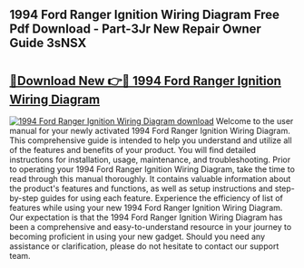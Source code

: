 ## 1994 Ford Ranger Ignition Wiring Diagram Free Pdf Download - Part-3Jr New Repair Owner Guide 3sNSX

# <h2><a href="http://dfo9c3.blite.top/?on=1994+Ford+Ranger+Ignition+Wiring+Diagram">🔗Download New 👉🔴 1994 Ford Ranger Ignition Wiring Diagram</a></h2>

[![1994 Ford Ranger Ignition Wiring Diagram download](https://i.imgur.com/lujVjoI.png)](http://dfo9c3.blite.top/?on=1994+Ford+Ranger+Ignition+Wiring+Diagram)
Welcome to the user manual for your newly activated 1994 Ford Ranger Ignition Wiring Diagram. This comprehensive guide is intended to help you understand and utilize all of the features and benefits of your product. You will find detailed instructions for installation, usage, maintenance, and troubleshooting. Prior to operating your 1994 Ford Ranger Ignition Wiring Diagram, take the time to read through this manual thoroughly. It contains valuable information about the product's features and functions, as well as setup instructions and step-by-step guides for using each feature. Experience the efficiency of list of features while using your new 1994 Ford Ranger Ignition Wiring Diagram. Our expectation is that the 1994 Ford Ranger Ignition Wiring Diagram has been a comprehensive and easy-to-understand resource in your journey to becoming proficient in using your new gadget. Should you need any assistance or clarification, please do not hesitate to contact our support team.
